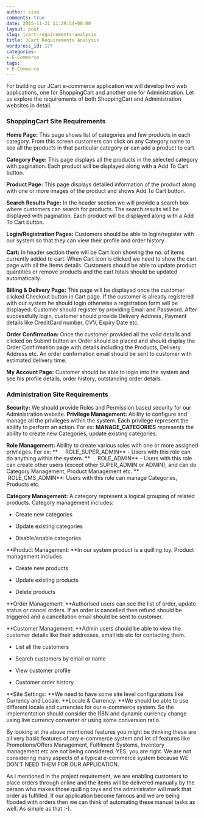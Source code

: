```yaml
---
author: siva
comments: true
date: 2015-11-21 11:29:54+00:00
layout: post
slug: jcart-requirements-analysis
title: JCart Requirements Analysis
wordpress_id: 177
categories:
- E-Commerce
tags:
- E-Commerce
---
```


For building our JCart e-commerce application we will develop two web applications, one for ShoppingCart and another one for Administration. Let us explore the requirements of both ShoppingCart and Administration websites in detail.


### ShoppingCart Site Requirements


**Home Page:** This page shows list of categories and few products in each category. From this screen customers can click on any Category name to see all the products in that particular category or can add a product to cart.

**Category Page:** This page displays all the products in the selected category with pagination. Each product will be displayed along with a Add To Cart button.

**Product Page:** This page displays detailed information of the product along with one or more images of the product and shows Add To Cart button.

**Search Results Page:** In the header section we will provide a search box where customers can search for products. The search results will be displayed with pagination. Each product will be displayed along with a Add To Cart button.

**Login/Registration Pages:** Customers should be able to login/register with our system so that they can view their profile and order history.

**Cart:** In header section there will be Cart Icon showing the no. of items currently added to cart. When Cart icon is clicked we need to show the cart page with all the Items details. Customers should be able to update product quantities or remove products and the cart totals should be updated automatically.

**Billing & Delivery Page:** This page will be displayed once the customer clicked Checkout button in Cart page. If the customer is already registered with our system he should login otherwise a registration form will be displayed. Customer should register by providing Email and Password. After successfully login, customer should provide Delivery Address, Payment details like CreditCard number, CVV, Expiry Date etc.

**Order Confirmation:** Once the customer provided all the valid details and clicked on Submit button an Order should be placed and should display the Order Confirmation page with details including the Products, Delivery Address etc. An order confirmation email should be sent to customer with estimated delivery time.

**My Account Page:** Customer should be able to login into the system and see his profile details, order history, outstanding order details.


### Administration Site Requirements


**Security:** We should provide Roles and Permission based security for our Administration website.
**Privilege Management:** Ability to configure and manage all the privileges within the system. Each privilege represent the ability to perform an action.
For ex: **MANAGE_CATEGORIES** represents the ability to create new Categories, update existing categories.

**Role Management:** Ability to create various roles with one or more assigned privileges.
For ex:
**     ROLE_SUPER_ADMIN** - Users with this role can do anything within the system.
**     ROLE_ADMIN** - Users with this role can create other users (except other SUPER_ADMIN or ADMIN), and can do Category Management, Product Management etc.
**     ROLE_CMS_ADMIN**: Users with this role can manage Categories, Products etc.

**Category Management:** A category represent a logical grouping of related products.
Category management includes:



	
  * Create new categories

	
  * Update existing categories

	
  * Disable/enable categories


**Product Management: **In our system product is a quilling toy.
Product management includes



	
  * Create new products

	
  * Update existing products

	
  * Delete products


**Order Management: **Authorised users can see the list of order, update status or cancel orders.
If an order is cancelled then refund should be triggered and a cancellation email should be sent to customer.

**Customer Management: **Admin users should be able to view the customer details like their addresses, email ids etc for contacting them.



	
  * List all the customers

	
  * Search customers by email or name

	
  * View customer profile

	
  * Customer order history


**Site Settings: **We need to have some site level configurations like Currency and Locale.
**Locale & Currency: **We should be able to use different locale and currencies for our e-commerce system. So the implementation should consider the I18N and dynamic currency change using live currency converter or using some conversion ratio.

By looking at the above mentioned features you might be thinking these are all very basic features of any e-commerce system and lot of features like Promotions/Offers Management, Fulfilment Systems, Inventory management etc are not being considered. YES, you are right. We are not considering many aspects of a typical e-commerce system because WE DON'T NEED THEM FOR OUR APPLICATION.

As I mentioned in the project requirement, we are enabling customers to place orders through online and the items will be delivered manually by the person who makes those quilling toys and the administrator will mark that order as fulfilled. If our application become famous and we are being flooded with orders then we can think of automating these manual tasks as well. As simple as that :-).
